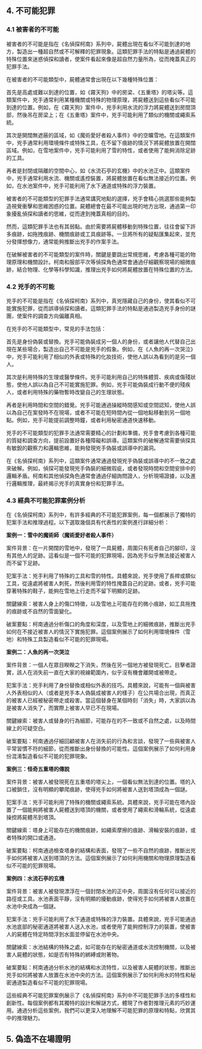 ## 4. 不可能犯罪

### 4.1 被害者的不可能

被害者的不可能是指在《名偵探柯南》系列中，屍體出現在看似不可能到達的地方，製造出一種超自然或不可解釋的犯罪現象。這類犯罪手法的特點是通過屍體的特殊位置來迷惑偵探和讀者，使案件看起來像是超自然力量所為，從而掩蓋真正的犯罪手法。

在被害者的不可能類型中，屍體通常會出現在以下幾種特殊位置：

首先是高處或難以到達的位置，如《霧天狗》中的房梁、《五重塔》的塔尖等。這類案件中，兇手通常利用某種機關或特殊的物理原理，將屍體送到這些看似不可能到達的位置。例如，在《霧天狗》案件中，兇手利用水流的浮力將屍體送到房間頂部，然後吊在房梁上；在《五重塔》案件中，兇手可能利用了類似的機關或繩索系統。

其次是開闊無遮蔽的區域，如《魔術愛好者殺人事件》中的空曠雪地。在這類案件中，兇手通常利用環境條件或特殊工具，在不留下痕跡的情況下將屍體放置在開闊區域。例如，在雪地案件中，兇手可能利用了雪的特性，或者使用了能夠消除足跡的工具。

再者是封閉或隔離的空間中心，如《水流石亭的玄機》中的水池正中。這類案件中，兇手通常利用水流、機關或遙控裝置，將屍體放置在看似無法接近的位置。例如，在水池案件中，兇手可能利用了水下通道或特殊的浮力裝置。

被害者的不可能類型的犯罪手法通常講究地點的選擇，兇手會精心挑選那些能夠製造視覺衝擊和思維困惑的位置。屍體總會在最不可能出現的地方出現，通過第一印象擾亂偵探和讀者的思維，從而達到掩蓋真相的目的。

然而，這類犯罪手法也有其弱點。由於需要將屍體移動到特殊位置，往往會留下許多痕跡，如拖拽痕跡、機關痕跡或工具痕跡等。一旦將所有的疑點匯集起來，並充分發揮想像力，通常能夠推斷出兇手的作案手法。

在破解被害者的不可能類型的案件時，關鍵是要跳出常規思維，考慮各種可能的物理原理和機關設計。柯南和服部平次等偵探角色通常會通過仔細觀察現場的細微痕跡，結合物理、化學等科學知識，推理出兇手如何將屍體放置在特殊位置的方法。

### 4.2 兇手的不可能

兇手的不可能是指在《名偵探柯南》系列中，真兇隱藏自己的身份，使其看似不可能實施犯罪，從而誤導偵探和讀者。這類犯罪手法的特點是通過製造兇手身份的謎團，使案件的調查方向偏離真相。

在兇手的不可能類型中，常見的手法包括：

首先是身份偽裝或替換。兇手可能偽裝成另一個人的身份，或者讓他人代替自己出現在某些場合，製造出自己不可能是兇手的假象。例如，在《人魚的再一次哭泣》中，兇手可能利用了相似的外表或特殊的化妝技術，使他人誤以為看到的是另一個人。

其次是利用特殊的生理或醫學條件。兇手可能利用自己的特殊體質、疾病或傷殘狀態，使他人誤以為自己不可能實施犯罪。例如，兇手可能偽裝成行動不便的殘疾人，或者利用特殊的藥物暫時改變自己的生理狀態。

再者是利用時間和空間的錯覺。兇手可能通過操縱時間感知或空間認知，使他人誤以為自己在案發時不在現場，或者不可能在短時間內從一個地點移動到另一個地點。例如，兇手可能提前調整時鐘，或者利用秘密通道快速移動。

兇手的不可能類型的犯罪手法通常需要精心的計劃和準備，兇手會考慮到各種可能的質疑和調查方向，提前設置好各種障礙和誤導。這類案件的破解通常需要偵探具有敏銳的觀察力和邏輯思維，能夠發現兇手偽裝或誤導中的漏洞。

在《名偵探柯南》系列中，這類案件通常通過發現兇手偽裝或誤導中的不一致之處來破解。例如，偵探可能發現兇手偽裝的細微瑕疵，或者發現時間和空間安排中的邏輯矛盾。柯南和其他偵探角色通常會通過仔細詢問證人，分析現場證據，以及進行邏輯推理，最終揭示兇手的真實身份和犯罪手法。

### 4.3 經典不可能犯罪案例分析

在《名偵探柯南》系列中，有許多經典的不可能犯罪案例，每一個都展示了獨特的犯案手法和推理過程。以下選取幾個具有代表性的案例進行詳細分析：

**案例一：雪中的魔術師（魔術愛好者殺人事件）**

案件背景：在一片開闊的雪地中，發現了一具屍體，周圍只有死者自己的腳印，沒有其他人的足跡。這看似是一個不可能的犯罪現場，因為兇手似乎無法接近被害人而不留下足跡。

犯案手法：兇手利用了特殊的工具和雪的特性。具體來說，兇手使用了長桿或類似工具，從遠處將被害人刺死，然後利用雪的特性掩蓋自己的足跡。或者，兇手可能穿著特殊的鞋子，能夠在雪地上行走而不留下明顯的足跡。

關鍵線索：被害人身上的傷口特徵，以及雪地上可能存在的微小痕跡，如工具拖拽的痕跡或不自然的雪面變化。

破案要點：柯南通過分析傷口的角度和深度，以及雪地上的細微痕跡，推斷出兇手如何在不接近被害人的情況下實施犯罪。這個案例展示了如何利用環境條件（雪地）和特殊工具製造看似不可能的犯罪現場。

**案例二：人魚的再一次哭泣**

案件背景：一個人在眾目睽睽之下消失，然後在另一個地方被發現死亡。目擊者證實，該人在消失前一直在大家的視線範圍內，似乎沒有機會離開或被帶走。

犯案手法：兇手利用了身份替換或相似外表的技巧。具體來說，可能有一個與被害人外表相似的人（或者是兇手本人偽裝成被害人的樣子）在公共場合出現，而真正的被害人已經被秘密帶走或殺害。當這個替身在某個時刻「消失」時，大家誤以為是被害人消失了，而實際上被害人早已不在現場。

關鍵線索：被害人或替身的行為細節，可能存在的不一致或不自然之處，以及時間線上的可疑空白。

破案要點：柯南通過仔細回顧被害人在消失前的行為和言談，發現了一些與被害人平常習慣不符的細節，從而推斷出身份替換的可能性。這個案例展示了如何利用身份混淆製造看似不可能的犯罪現象。

**案例三：怪奇五重塔的傳說**

案件背景：被害人被發現死在五重塔的塔尖上，一個看似無法到達的位置。塔的入口被鎖住，沒有明顯的攀爬痕跡，使得兇手如何將被害人送到塔頂成為一個謎。

犯案手法：兇手可能利用了特殊的機關或繩索系統。具體來說，兇手可能在塔內設置了一個能夠將被害人屍體送到塔頂的機關，或者使用了繩索和滑輪系統，從遠處操控將屍體吊到塔頂。

關鍵線索：塔身上可能存在的機關痕跡，如繩索摩擦的痕跡、滑輪安裝的痕跡，或者特殊的開口或通道。

破案要點：柯南通過檢查塔身的結構和表面，發現了一些不自然的痕跡，推斷出兇手如何將被害人送到塔頂的方法。這個案例展示了如何利用機關和物理原理製造看似不可能的犯罪現場。

**案例四：水流石亭的玄機**

案件背景：被害人被發現漂浮在一個封閉水池的正中央，周圍沒有任何可以接近的路徑或工具。水池表面平靜，沒有明顯的擾動痕跡，使得兇手如何將被害人放置在水池中央成為一個謎。

犯案手法：兇手可能利用了水下通道或特殊的浮力裝置。具體來說，兇手可能通過水池底部的秘密通道將被害人送入水池，或者使用了能夠控制浮力的裝置，使被害人的屍體在特定時間浮到水面並停留在水池中央。

關鍵線索：水池結構的特殊之處，如可能存在的秘密通道或水流控制機關，以及被害人屍體的狀態，如是否有特殊的綁縛或附著物。

破案要點：柯南通過分析水池的結構和水流特性，以及被害人屍體的狀態，推斷出兇手如何將被害人放置在水池中央的方法。這個案例展示了如何利用水的特性和秘密通道製造看似不可能的犯罪現場。

這些經典不可能犯罪案例展示了《名偵探柯南》系列中不可能犯罪手法的多樣性和創新性。每個案例都有其獨特的設計和解謎方式，體現了作者對推理元素的巧妙運用。通過分析這些案例，我們可以更深入地理解不可能犯罪的原理和特點，欣賞其中的推理魅力。


## 5. 偽造不在場證明
